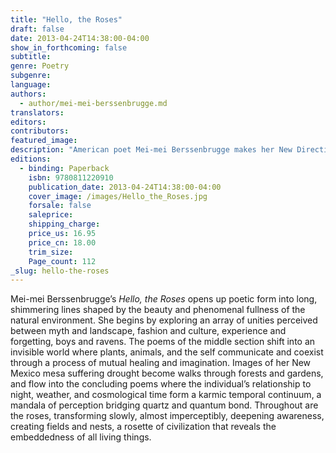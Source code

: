 ```yaml
---
title: "Hello, the Roses"
draft: false
date: 2013-04-24T14:38:00-04:00
show_in_forthcoming: false
subtitle:
genre: Poetry
subgenre:
language:
authors:
  - author/mei-mei-berssenbrugge.md
translators:
editors:
contributors:
featured_image:
description: "American poet Mei-mei Berssenbrugge makes her New Directions debut with this breathtaking new collection "
editions:
  - binding: Paperback
    isbn: 9780811220910
    publication_date: 2013-04-24T14:38:00-04:00
    cover_image: /images/Hello_the_Roses.jpg
    forsale: false
    saleprice:
    shipping_charge:
    price_us: 16.95
    price_cn: 18.00
    trim_size:
    Page_count: 112
_slug: hello-the-roses
---
```


Mei-mei Berssenbrugge’s _Hello, the Roses_ opens up poetic form into long, shimmering lines shaped by the beauty and phenomenal fullness of the natural environment. She begins by exploring an array of unities perceived between myth and landscape, fashion and culture, experience and forgetting, boys and ravens. The poems of the middle section shift into an invisible world where plants, animals, and the self communicate and coexist through a process of mutual healing and imagination. Images of her New Mexico mesa suffering drought become walks through forests and gardens, and flow into the concluding poems where the individual’s relationship to night, weather, and cosmological time form a karmic temporal continuum, a mandala of perception bridging quartz and quantum bond. Throughout are the roses, transforming slowly, almost imperceptibly, deepening awareness, creating fields and nests, a rosette of civilization that reveals the embeddedness of all living things.

